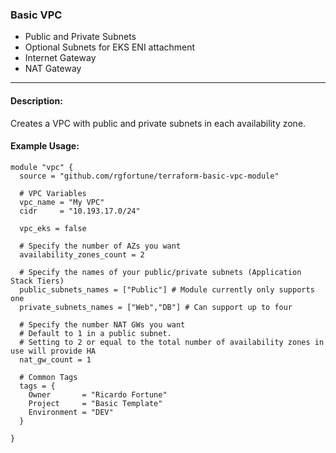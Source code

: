 ### Basic VPC
- Public and Private Subnets
- Optional Subnets for EKS ENI attachment
- Internet Gateway
- NAT Gateway
***

#### Description:

Creates a VPC with public and private subnets in each availability zone.

#### Example Usage:

    module "vpc" {
      source = "github.com/rgfortune/terraform-basic-vpc-module"

      # VPC Variables
      vpc_name = "My VPC"
      cidr     = "10.193.17.0/24"

      vpc_eks = false

      # Specify the number of AZs you want
      availability_zones_count = 2

      # Specify the names of your public/private subnets (Application Stack Tiers)
      public_subnets_names = ["Public"] # Module currently only supports one
      private_subnets_names = ["Web","DB"] # Can support up to four

      # Specify the number NAT GWs you want
      # Default to 1 in a public subnet.
      # Setting to 2 or equal to the total number of availability zones in use will provide HA
      nat_gw_count = 1

      # Common Tags
      tags = {
        Owner       = "Ricardo Fortune"
        Project     = "Basic Template"
        Environment = "DEV"
      }

    }